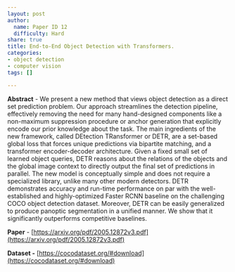 ```yaml
---
layout: post
author:
  name: Paper ID 12
  difficulty: Hard
share: true
title: End-to-End Object Detection with Transformers.
categories:
- object detection
- computer vision
tags: []

---
```

**Abstract** - We present a new method that views object detection as a direct set prediction problem. Our approach streamlines the detection pipeline, effectively removing the need for many hand-designed components like a non-maximum suppression procedure or anchor generation that explicitly encode our prior knowledge about the task. The main ingredients of the new framework, called DEtection TRansformer or DETR, are a set-based global loss that forces unique predictions via bipartite matching, and a transformer encoder-decoder architecture. Given a fixed small set of learned object queries, DETR reasons about the relations of the objects and the global image context to directly output the final set of predictions in parallel. The new model is conceptually simple and does not require a specialized library, unlike many other modern detectors. DETR demonstrates accuracy and run-time performance on par with the well-established and highly-optimized Faster RCNN baseline on the challenging COCO object detection dataset. Moreover, DETR can be easily generalized to produce panoptic segmentation in a unified manner. We show that it significantly outperforms competitive baselines.

**Paper** - [https://arxiv.org/pdf/2005.12872v3.pdf](https://arxiv.org/pdf/2005.12872v3.pdf)

**Dataset -** [https://cocodataset.org/#download](https://cocodataset.org/#download)
    